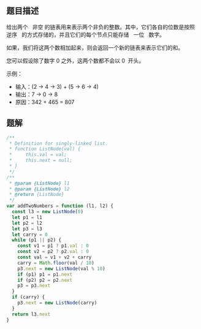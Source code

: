 ## 题目描述

给出两个   非空 的链表用来表示两个非负的整数。其中，它们各自的位数是按照   逆序   的方式存储的，并且它们的每个节点只能存储   一位   数字。

如果，我们将这两个数相加起来，则会返回一个新的链表来表示它们的和。

您可以假设除了数字 0 之外，这两个数都不会以 0  开头。

示例：

- 输入：(2 -> 4 -> 3) + (5 -> 6 -> 4)
- 输出：7 -> 0 -> 8
- 原因：342 + 465 = 807

## 题解

```javascript
/**
 * Definition for singly-linked list.
 * function ListNode(val) {
 *     this.val = val;
 *     this.next = null;
 * }
 */
/**
 * @param {ListNode} l1
 * @param {ListNode} l2
 * @return {ListNode}
 */
var addTwoNumbers = function (l1, l2) {
  const l3 = new ListNode(0)
  let p1 = l1
  let p2 = l2
  let p3 = l3
  let carry = 0
  while (p1 || p2) {
    const v1 = p1 ? p1.val : 0
    const v2 = p2 ? p2.val : 0
    const val = v1 + v2 + carry
    carry = Math.floor(val / 10)
    p3.next = new ListNode(val % 10)
    if (p1) p1 = p1.next
    if (p2) p2 = p2.next
    p3 = p3.next
  }
  if (carry) {
    p3.next = new ListNode(carry)
  }
  return l3.next
}
```
